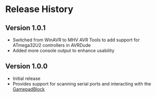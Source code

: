 # Release History

## Version 1.0.1

- Switched from WinAVR to MHV AVR Tools to add support for ATmega32U2 controllers in AVRDude
- Added more console output to enhance usability

## Version 1.0.0

 - Initial release
 - Provides support for scanning serial ports and interacting with the [GamepadBlock](gamepadblock.petrockblock.com)